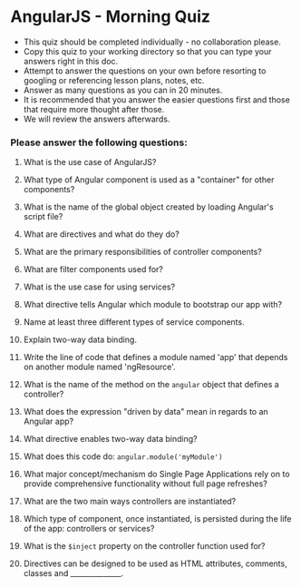 # AngularJS - Morning Quiz

- This quiz should be completed individually - no collaboration please.
- Copy this quiz to your working directory so that you can type your answers right in this doc.
- Attempt to answer the questions on your own before resorting to googling or referencing lesson plans, notes, etc.
- Answer as many questions as you can in 20 minutes.
- It is recommended that you answer the easier questions first and those that require more thought after those.
- We will review the answers afterwards.

### Please answer the following questions:

1. What is the use case of AngularJS?

2. What type of Angular component is used as a "container" for other components?

3. What is the name of the global object created by loading  Angular's script file?

4. What are directives and what do they do?

5. What are the primary responsibilities of controller components?

6. What are filter components used for?

7. What is the use case for using services?

8. What directive tells Angular which module to bootstrap our app with?

9. Name at least three different types of service components.

10. Explain two-way data binding.

11. Write the line of code that defines a module named 'app' that depends on another module named 'ngResource'.

12. What is the name of the method on the `angular` object that defines a controller?

13. What does the expression "driven by data" mean in regards to an Angular app?

14. What directive enables two-way data binding?

15. What does this code do: `angular.module('myModule')`

16. What major concept/mechanism do Single Page Applications rely on to provide comprehensive functionality without full page refreshes?

17. What are the two main ways controllers are instantiated?

18. Which type of component, once instantiated, is persisted during the life of the app: controllers or services?

19. What is the `$inject` property on the controller function used for?

20. Directives can be designed to be used as HTML attributes, comments, classes and ______________.
